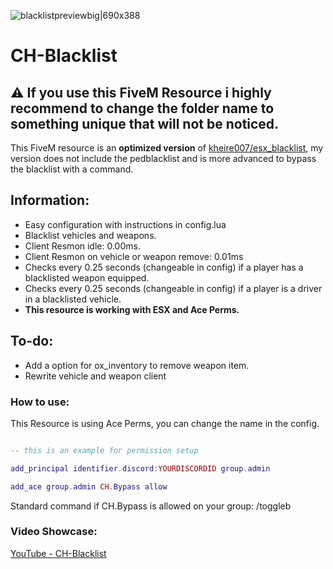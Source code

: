 ![blacklistpreviewbig|690x388](https://media.discordapp.net/attachments/1115592251767271457/1115592507879850044/blacklist_banner.png?width=1193&height=671)
# CH-Blacklist
## ⚠️ If you use this FiveM Resource i highly recommend to change the folder name to something unique that will not be noticed.
This FiveM resource is an **optimized version** of [kheire007/esx_blacklist](https://github.com/kheire007/esx_blacklist), my version does not include the pedblacklist and is more advanced to bypass the blacklist with a command.

## **Information:**

* Easy configuration with instructions in config.lua
* Blacklist vehicles and weapons.
* Client Resmon idle: 0.00ms.
* Client Resmon on vehicle or weapon remove: 0.01ms
* Checks every 0.25 seconds (changeable in config) if a player has a blacklisted weapon equipped.
* Checks every 0.25 seconds (changeable in config) if a player is a driver in a blacklisted vehicle.
* **This resource is working with ESX and Ace Perms.**

## **To-do:**

* Add a option for ox_inventory to remove weapon item.
* Rewrite vehicle and weapon client

### **How to use:**

This Resource is using Ace Perms, you can change the name in the config.

```lua

-- this is an example for permission setup

add_principal identifier.discord:YOURDISCORDID group.admin

add_ace group.admin CH.Bypass allow

```
Standard command if CH.Bypass is allowed on your group: /toggleb

### **Video Showcase:**
[YouTube - CH-Blacklist](https://www.youtube.com/watch?v=zqaLESQZ98o)
